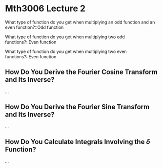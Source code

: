 # Mth3006 Lecture 2

What type of function do you get when multiplying an odd function and an even function?::Odd function

What type of function do you get when multiplying two odd functions?::Even function

What type of function do you get when multiplying two even functions?::Even function

## How Do You Derive the Fourier Cosine Transform and Its Inverse?

…

## How Do You Derive the Fourier Sine Transform and Its Inverse?

…

## How Do You Calculate Integrals Involving the $\delta$ Function?

…
